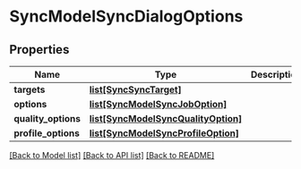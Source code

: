 # SyncModelSyncDialogOptions

## Properties
Name | Type | Description | Notes
------------ | ------------- | ------------- | -------------
**targets** | [**list[SyncSyncTarget]**](SyncSyncTarget.md) |  | [optional] 
**options** | [**list[SyncModelSyncJobOption]**](SyncModelSyncJobOption.md) |  | [optional] 
**quality_options** | [**list[SyncModelSyncQualityOption]**](SyncModelSyncQualityOption.md) |  | [optional] 
**profile_options** | [**list[SyncModelSyncProfileOption]**](SyncModelSyncProfileOption.md) |  | [optional] 

[[Back to Model list]](../README.md#documentation-for-models) [[Back to API list]](../README.md#documentation-for-api-endpoints) [[Back to README]](../README.md)

